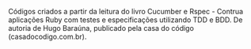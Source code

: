 Códigos criados a partir da leitura do livro Cucumber e Rspec - Contrua aplicações Ruby com testes e especificações utilizando TDD e BDD.
De autoria de Hugo Baraúna, publicado pela casa do código (casadocodigo.com.br).
